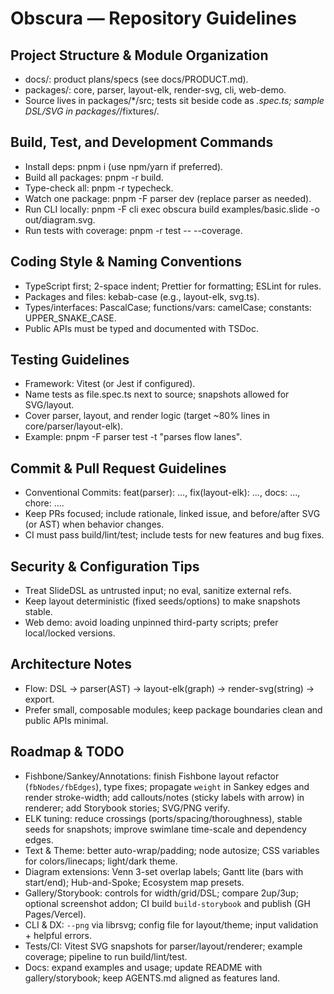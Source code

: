 # Obscura — Repository Guidelines

## Project Structure & Module Organization
- docs/: product plans/specs (see docs/PRODUCT.md).
- packages/: core, parser, layout-elk, render-svg, cli, web-demo.
- Source lives in packages/*/src; tests sit beside code as *.spec.ts; sample DSL/SVG in packages/*/fixtures/.

## Build, Test, and Development Commands
- Install deps: pnpm i (use npm/yarn if preferred).
- Build all packages: pnpm -r build.
- Type-check all: pnpm -r typecheck.
- Watch one package: pnpm -F parser dev (replace parser as needed).
- Run CLI locally: pnpm -F cli exec obscura build examples/basic.slide -o out/diagram.svg.
- Run tests with coverage: pnpm -r test -- --coverage.

## Coding Style & Naming Conventions
- TypeScript first; 2-space indent; Prettier for formatting; ESLint for rules.
- Packages and files: kebab-case (e.g., layout-elk, svg.ts).
- Types/interfaces: PascalCase; functions/vars: camelCase; constants: UPPER_SNAKE_CASE.
- Public APIs must be typed and documented with TSDoc.

## Testing Guidelines
- Framework: Vitest (or Jest if configured).
- Name tests as file.spec.ts next to source; snapshots allowed for SVG/layout.
- Cover parser, layout, and render logic (target ~80% lines in core/parser/layout-elk).
- Example: pnpm -F parser test -t "parses flow lanes".

## Commit & Pull Request Guidelines
- Conventional Commits: feat(parser): ..., fix(layout-elk): ..., docs: ..., chore: ....
- Keep PRs focused; include rationale, linked issue, and before/after SVG (or AST) when behavior changes.
- CI must pass build/lint/test; include tests for new features and bug fixes.

## Security & Configuration Tips
- Treat SlideDSL as untrusted input; no eval, sanitize external refs.
- Keep layout deterministic (fixed seeds/options) to make snapshots stable.
- Web demo: avoid loading unpinned third-party scripts; prefer local/locked versions.

## Architecture Notes
- Flow: DSL → parser(AST) → layout-elk(graph) → render-svg(string) → export.
- Prefer small, composable modules; keep package boundaries clean and public APIs minimal.

## Roadmap & TODO
- Fishbone/Sankey/Annotations: finish Fishbone layout refactor (`fbNodes/fbEdges`), type fixes; propagate `weight` in Sankey edges and render stroke-width; add callouts/notes (sticky labels with arrow) in renderer; add Storybook stories; SVG/PNG verify.
- ELK tuning: reduce crossings (ports/spacing/thoroughness), stable seeds for snapshots; improve swimlane time-scale and dependency edges.
- Text & Theme: better auto-wrap/padding; node autosize; CSS variables for colors/linecaps; light/dark theme.
- Diagram extensions: Venn 3-set overlap labels; Gantt lite (bars with start/end); Hub-and-Spoke; Ecosystem map presets.
- Gallery/Storybook: controls for width/grid/DSL; compare 2up/3up; optional screenshot addon; CI build `build-storybook` and publish (GH Pages/Vercel).
- CLI & DX: `--png` via librsvg; config file for layout/theme; input validation + helpful errors.
- Tests/CI: Vitest SVG snapshots for parser/layout/renderer; example coverage; pipeline to run build/lint/test.
- Docs: expand examples and usage; update README with gallery/storybook; keep AGENTS.md aligned as features land.
